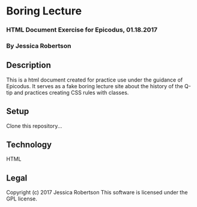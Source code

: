 # Boring Lecture
### HTML Document Exercise for Epicodus, 01.18.2017
### By **Jessica Robertson**
## Description
This is a html document created for practice use under the guidance of Epicodus.  It serves as a fake boring lecture site about the history of the Q-tip and practices creating CSS rules with classes.
## Setup
Clone this repository...
## Technology
HTML
## Legal
Copyright (c) 2017 Jessica Robertson
This software is licensed under the GPL license.
